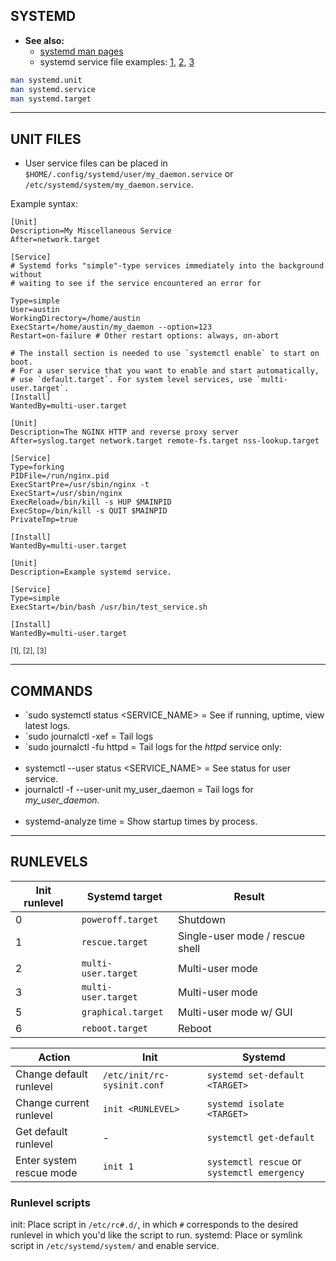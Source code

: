 
## SYSTEMD

- **See also:**
  - [systemd man pages](http://0pointer.de/public/systemd-man/)
  - systemd service file examples:
  [1](https://www.devdungeon.com/content/creating-systemd-service-files),
  [2](https://www.shellhacks.com/systemd-service-file-example/),
  [3](https://www.linode.com/docs/quick-answers/linux/start-service-at-boot/)

```bash
man systemd.unit
man systemd.service
man systemd.target
```

---
## UNIT FILES

- User service files can be placed in `$HOME/.config/systemd/user/my_daemon.service` or
  `/etc/systemd/system/my_daemon.service`.

Example syntax:
```
[Unit]
Description=My Miscellaneous Service
After=network.target

[Service]
# Systemd forks "simple"-type services immediately into the background without
# waiting to see if the service encountered an error for 

Type=simple
User=austin
WorkingDirectory=/home/austin
ExecStart=/home/austin/my_daemon --option=123
Restart=on-failure # Other restart options: always, on-abort

# The install section is needed to use `systemctl enable` to start on boot.
# For a user service that you want to enable and start automatically,
# use `default.target`. For system level services, use `multi-user.target`.
[Install]
WantedBy=multi-user.target
```

```
[Unit]
Description=The NGINX HTTP and reverse proxy server
After=syslog.target network.target remote-fs.target nss-lookup.target

[Service]
Type=forking
PIDFile=/run/nginx.pid
ExecStartPre=/usr/sbin/nginx -t
ExecStart=/usr/sbin/nginx
ExecReload=/bin/kill -s HUP $MAINPID
ExecStop=/bin/kill -s QUIT $MAINPID
PrivateTmp=true

[Install]
WantedBy=multi-user.target
```

```
[Unit]
Description=Example systemd service.

[Service]
Type=simple
ExecStart=/bin/bash /usr/bin/test_service.sh

[Install]
WantedBy=multi-user.target
```
<sup>[1], [2], [3]</sup> 

---
## COMMANDS

- `sudo systemctl status <SERVICE_NAME> = See if running, uptime, view latest logs.
- `sudo journalctl -xef = Tail logs
- `sudo journalctl -fu httpd = Tail logs for the *httpd* service only:
<br><br>
- systemctl --user status <SERVICE_NAME> = See status for user service.
- journalctl -f --user-unit my_user_daemon = Tail logs for *my_user_daemon*.
<br><br>
- systemd-analyze time = Show startup times by process.


---
## RUNLEVELS

| Init runlevel | Systemd target      | Result                          |
|---------------|---------------------|---------------------------------|
| 0             | `poweroff.target`   | Shutdown                        |
| 1             | `rescue.target`     | Single-user mode / rescue shell |
| 2             | `multi-user.target` | Multi-user mode                 |
| 3             | `multi-user.target` | Multi-user mode                 |
| 5             | `graphical.target`  | Multi-user mode w/ GUI          |
| 6             | `reboot.target`     | Reboot                          |

| Action                   | Init                        | Systemd                                     |
|--------------------------|-----------------------------|---------------------------------------------|
| Change default runlevel  | `/etc/init/rc-sysinit.conf` | `systemd set-default <TARGET>`              |
| Change current runlevel  | `init <RUNLEVEL>`           | `systemd isolate <TARGET>`                  |
| Get default runlevel     | -                           | `systemctl get-default`                     |
| Enter system rescue mode | `init 1`                    | `systemctl rescue` or `systemctl emergency` |


### Runlevel scripts

init:    Place script in `/etc/rc#.d/`, in which `#` corresponds to the desired runlevel in which you'd like the script to run.
systemd: Place or symlink script in `/etc/systemd/system/` and enable service.
